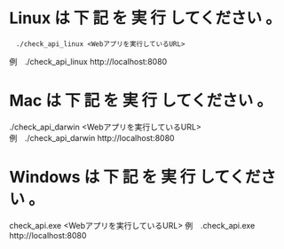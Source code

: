 # Linux は 下 記 を 実 行 してください 。
    　./check_api_linux <Webアプリを実行しているURL> 
  例　./check_api_linux http://localhost:8080
 
 
# Mac は 下 記 を 実 行 してください 。
 ./check_api_darwin <Webアプリを実行しているURL>
 例　./check_api_darwin http://localhost:8080
 
 
# Windows は 下 記 を 実 行 してください 。
 check_api.exe <Webアプリを実行しているURL> 
 例　.check_api.exe http://localhost:8080
